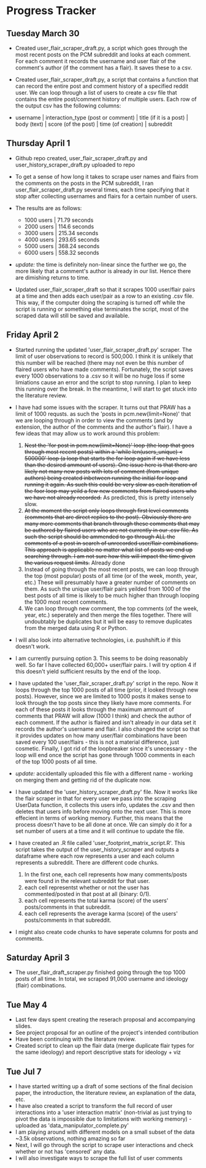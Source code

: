 # Progress Tracker 

## Tuesday March 30

* Created user_flair_scraper_draft.py, a script which goes through the most recent posts on the PCM subreddit and looks at each comment. For each comment it records the username and user flair of the comment's author (if the comment has a flair). It saves these to a csv. 

* Created user_flair_scraper_draft.py, a script that contains a function that can record the entire post and comment history of a specified reddit user. We can loop through a list of users to create a csv file that contains the entire post/comment history of multiple users. Each row of the output csv has the following columns:
* username | interaction_type (post or comment) | title (if it is a post) | body (text) | score (of the post) | time (of creation) | subreddit


## Thursday April 1 

* Github repo created, user_flair_scraper_draft.py and user_history_scraper_draft.py uploaded to repo

* To get a sense of how long it takes to scrape user names and flairs from the comments on the posts in the PCM subreddit, I ran user_flair_scraper_draft.py  several times, each time specifying that it stop after collecting usernames and flairs for a certain number of users.
* The results are as follows: 
    * 1000 users | 71.79 seconds
    * 2000 users | 114.6 seconds
    * 3000 users | 215.34 seconds
    * 4000 users | 293.65 seconds
    * 5000 users | 368.24 seconds
    * 6000 users | 558.32 seconds

* *update:* the time is definitely non-linear since the further we go, the more likely that a comment's author is already in our list. Hence there are dimishing returns to time.
    
* Updated user_flair_scraper_draft so that it scrapes 1000 user/flair pairs at a time and then adds each user/pair as a row to an existing .csv file. This way, if the computer doing the scraping is turned off while the script is running or something else terminates the script, most of the scraped data will still be saved and available.

## Friday April 2

* Started running the updated 'user_flair_scraper_draft.py' scraper. The limit of user observations to record is 500,000. I think it is unlikely that this number will be reached (there may not even be this number of flaired users who have made comments). Fortunately, the script saves every 1000 observations to a .csv so it will be no huge loss if some limiations cause an error and the script to stop running. I plan to keep this running over the break. In the meantime, I will start to get stuck into the literature review. 

* I have had some issues with the scraper. It turns out that PRAW has a limit of 1000 requsts. as such the 'posts in pcm.new(limit=None)' that we are looping through in order to view the comments (and by extension, the author of the comments and the author's flair). I have a few ideas that may allow us to work around this problem:
   1. ~~Nest the 'for post in pcm.new(limit=None)' loop (the loop that goes through most recent posts) within a 'while len(users_unique) < 500000' loop (a loop that starts the for loop again if we have less than the desired ammount of users). One issue here is that there are likely not many new posts with lots of comment (from unique authors) being created inbetween running the initial for loop and running it again. As such this could be very slow as each iteration of the foor loop may yeild a few new comments from flaired users who we have not already recorded.~~ As predicted, this is pretty intensely slow. 
   2. ~~At the moment the script only loops through first level comments (comments that are direct replies to the post). Obviously there are many more comments that branch through these comments that may be authored by flaired users who are not currently in our .csv file. As such the script should be ammended to go through ALL the comments of a post in search of unrecorded user/flair combinations. This approach is applicable no matter what list of posts we end up searching through. I am not sure how this will impact the time given the various request limits.~~ Already done 
   3. Instead of going through the most recent posts, we can loop through the top (most popular) posts of all time (or of the week, month, year, etc.) These will presumably have a greater number of comments on them. As such the unique user/flair pairs yeilded from 1000 of the best posts of all time is likely to be much higher than through looping the 1000 most recent comments.
   4. We can loop through new comment, the top comments (of the week, year, etc.) seperately and then merge the files together. There will undoubtably be duplicates but it will be easy to remove duplicates from the merged data using R or Python.

* I will also look into alternative technologies, i.e. pushshift.io if this doesn't work.

* I am currently pursuing option 3. This seems to be doing reasonably well. So far I have collected 60,000+ user/flair pairs. I will try option 4 if this doesn't yield sufficient results by the end of the loop. 

* I have updated the 'user_flair_scraper_draft.py' script in the repo. Now it loops through the top 1000 posts of all time (prior, it looked through new posts). However, since we are limited to 1000 posts it makes sense to look through the top posts since they likely have more comments. For each of these posts it looks through the maximum ammount of comments that PRAW will allow  (1000 I think) and check the author of each comment. If the author is flaired and isn't already in our data set it records the author's username and flair. I also changed the script so that it provides updates on how many user/flair combinations have been saved every 100 user/flairs - this is not a material difference, just cosmetic. Finally, I got rid of the loopbreaker since it's unecessary - the loop will end once the  script has gone through 1000 comments in each of the top 1000 posts of all time. 
* *update:* accidentally uploaded this file with a different name - working on merging them and getting rid of the duplicate now. 

* I have updated the 'user_history_scraper_draft.py' file. Now it works like the flair scraper in that for every user we pass into the scraping UserData function, it collects this users info, updates the .csv and then deletes that users info before moving onto the next user. This is more effecient in terms of working memory. Further, this means that the process doesn't have to be all done at once. We can simply do it for a set number of users at a time and it will continue to update the file. 

* I have created an .R file called 'user_footprint_matrix_script.R'. This script takes the output of the user_history_scraper and outputs a dataframe where each row represents a user and each column represents a subreddit. There are different code chunks.
   1. In the first one, each cell represents how many comments/posts were found in the relevant subreddit for that user.
   2. each cell representst whether or not the user has commented/posted in that post at all (binary: 0/1).
   3. each cell represents the total karma (score) of the users' posts/comments in that subreddit.
   4. each cell represents the average karma (score) of the users' posts/comments in that subreddit.

* I might also create code chunks to have seperate columns for posts and comments. 

## Saturday April 3

* The user_flair_draft_scraper.py finished going through the top 1000 posts of all time. In total, we scraped 91,000 username and ideology (flair) combinations.

## Tue May 4

* Last few days spent creating the reserach proposal and accompanying slides.
* See project proposal for an outline of the project's intended contribution
* Have been continuing with the literature review.
* Created script to clean up the flair data (merge duplicate flair types for the same ideology) and report descriptive stats for ideology + viz

## Tue Jul 7

* I have started writting up a draft of some sections of the final decision paper, the introduction, the literature review, an explanation of the data, etc.
* I have also created a script to transform the full record of user interactions into a 'user interaction matrix' (non-trivial as just trying to pivot the data is impossible due to limitations with working memory) - uploaded as 'data_manipulator_complete.py'
* I am playing around with different models on a small subset of the data ~3.5k observations, nothing amazing so far
* Next, I will go through the script to scrape user interactions and check whether or not has 'censored' any data.
* I will also investigate ways to scrape the full list of user comments 
